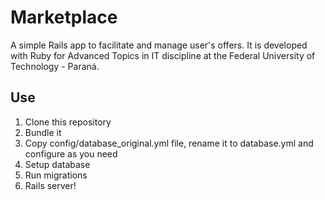 # Marketplace

A simple Rails app to facilitate and manage user's offers.
It is developed with Ruby for Advanced Topics in IT discipline at the Federal University of Technology - Paraná.

## Use
1. Clone this repository
2. Bundle it
3. Copy config/database_original.yml file, rename it to database.yml and configure as you need
4. Setup database
5. Run migrations
6. Rails server!